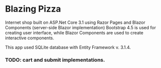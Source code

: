 # Blazing Pizza
Internet shop built on ASP.Net Core 3.1 using Razor Pages and Blazor Components (server-side Blazor implementation)
Bootstrap 4.5 is used for creating user interface, while Blazor Components are used to create interactive components.

This app used SQLite database with Entity Framework v. 3.1.4.

### TODO: cart and submit implementations.
